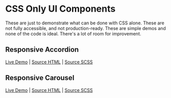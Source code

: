 # CSS Only UI Components

These are just to demonstrate what can be done with CSS alone. These are not fully accessible, and not production-ready. These are simple demos and none of the code is ideal. There's a lot of room for improvement. 


## Responsive Accordion

[Live Demo](https://meowwwls.github.io/css-only-components/html/accordion.html) | [Source HTML](https://github.com/meowwwls/css-only-components/blob/master/html/accordion.html) | [Source SCSS](https://github.com/meowwwls/css-only-components/blob/master/scss/_accordion.scss)  

## Responsive Carousel

[Live Demo](https://meowwwls.github.io/css-only-components/html/carousel.html) | [Source HTML](https://github.com/meowwwls/css-only-components/blob/master/html/carousel.html) | [Source SCSS](https://github.com/meowwwls/css-only-components/blob/master/scss/_carousel.scss)  